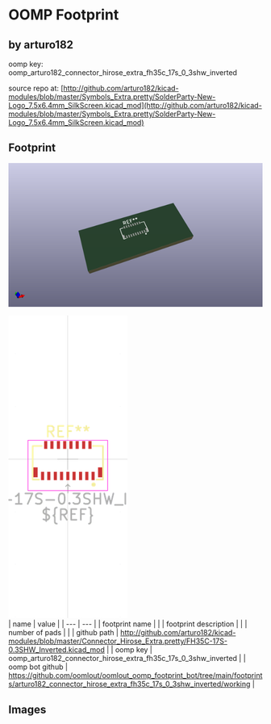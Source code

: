 # OOMP Footprint  
##   by arturo182  
  
oomp key: oomp_arturo182_connector_hirose_extra_fh35c_17s_0_3shw_inverted  
  
source repo at: [http://github.com/arturo182/kicad-modules/blob/master/Symbols_Extra.pretty/SolderParty-New-Logo_7.5x6.4mm_SilkScreen.kicad_mod](http://github.com/arturo182/kicad-modules/blob/master/Symbols_Extra.pretty/SolderParty-New-Logo_7.5x6.4mm_SilkScreen.kicad_mod)  
## Footprint  
  
[![working_kicad_pcb_3d.png](working_kicad_pcb_3d_600.png)](working_kicad_pcb_3d.png)  
  
[![working.png](working_600.png)](working.png)  
| name | value | 
| --- | --- | 
| footprint name |  | 
| footprint description |  | 
| number of pads |  | 
| github path | http://github.com/arturo182/kicad-modules/blob/master/Connector_Hirose_Extra.pretty/FH35C-17S-0.3SHW_Inverted.kicad_mod | 
| oomp key | oomp_arturo182_connector_hirose_extra_fh35c_17s_0_3shw_inverted | 
| oomp bot github | https://github.com/oomlout/oomlout_oomp_footprint_bot/tree/main/footprints/arturo182_connector_hirose_extra_fh35c_17s_0_3shw_inverted/working | 
## Images  
